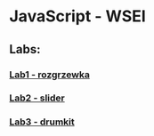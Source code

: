 # JavaScript - WSEI

## Labs:

### [Lab1 - rozgrzewka](https://github.com/meef1k/JS-studia/tree/main/cw1)

### [Lab2 - slider](https://github.com/meef1k/JS-studia/tree/main/cw2)

### [Lab3 - drumkit](https://github.com/meef1k/JS-studia/tree/main/cw3)
